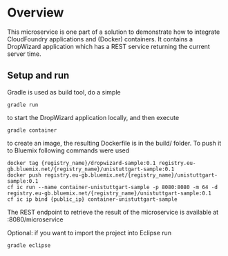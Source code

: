 # Overview

This microservice is one part of a solution to demonstrate how to
integrate CloudFoundry applications and (Docker) containers. It contains
a DropWizard application which has a REST service returning the current
server time.

## Setup and run

Gradle is used as build tool, do a simple

    gradle run
    
to start the DropWizard application locally, and then execute

    gradle container

to create an image, the resulting Dockerfile is in the build/ folder.
To push it to Bluemix following commands were used

    docker tag {registry_name}/dropwizard-sample:0.1 registry.eu-gb.bluemix.net/{registry_name}/unistuttgart-sample:0.1
    docker push registry.eu-gb.bluemix.net/{registry_name}/unistuttgart-sample:0.1
    cf ic run --name container-unistuttgart-sample -p 8080:8080 -m 64 -d registry.eu-gb.bluemix.net/{registry_name}/unistuttgart-sample:0.1
    cf ic ip bind {public_ip} container-unistuttgart-sample

The REST endpoint to retrieve the result of the microservice is available
at :8080/microservice

Optional: if you want to import the project into Eclipse run 

    gradle eclipse
